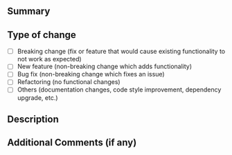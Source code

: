 <!--- Title the PR in a form of "A self-explanatory IMPERATIVE sentence" --->
<!--- e.g. "Add something", NOT "Adding something", "Something added", etc. --->

## Summary

<!--- Provide a one-line summary of the changes. --->

## Type of change

<!--- Please check the relevant option by putting an `x` inside the square brackets. --->
<!--- Make sure your PR belongs to only ONE of the following categories. --->

- [ ] Breaking change (fix or feature that would cause existing functionality to not work as expected)
- [ ] New feature (non-breaking change which adds functionality)
- [ ] Bug fix (non-breaking change which fixes an issue)
- [ ] Refactoring (no functional changes)
- [ ] Others (documentation changes, code style improvement, dependency upgrade, etc.)

## Description

<!--- Please provide a detailed description of the changes. Include any context or motivation for the changes, if applicable. --->

## Additional Comments (if any)

<!--- Enter any additional comments or notes you have regarding this pull request. --->
